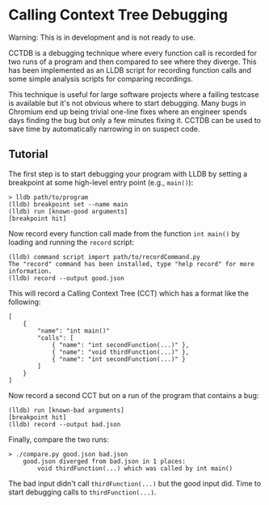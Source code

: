 Calling Context Tree Debugging
=========

Warning: This is in development and is not ready to use.

CCTDB is a debugging technique where every function call is recorded for two runs of a program and then compared to see where they diverge. This has been implemented as an LLDB script for recording function calls and some simple analysis scripts for comparing recordings.

This technique is useful for large software projects where a failing testcase is available but it's not obvious where to start debugging. Many bugs in Chromium end up being trivial one-line fixes where an engineer spends days finding the bug but only a few minutes fixing it. CCTDB can be used to save time by automatically narrowing in on suspect code.

Tutorial
---------
The first step is to start debugging your program with LLDB by setting a breakpoint at some high-level entry point (e.g., `main()`):
```
> lldb path/to/program
(lldb) breakpoint set --name main
(lldb) run [known-good arguments]
[breakpoint hit]
```

Now record every function call made from the function `int main()` by loading and running the `record` script:
```
(lldb) command script import path/to/recordCommand.py
The "record" command has been installed, type "help record" for more information.
(lldb) record --output good.json
```

This will record a Calling Context Tree (CCT) which has a format like the following:
```
[
    {
        "name": "int main()"
        "calls": [
            { "name": "int secondFunction(...)" },
            { "name": "void thirdFunction(...)" },
            { "name": "int secondFunction(...)" }
        ]
    }
]
```

Now record a second CCT but on a run of the program that contains a bug:
```
(lldb) run [known-bad arguments]
[breakpoint hit]
(lldb) record --output bad.json
```

Finally, compare the two runs:
```
> ./compare.py good.json bad.json
    good.json diverged from bad.json in 1 places:
        void thirdFunction(...) which was called by int main()
```

The bad input didn't call `thirdFunction(...)` but the good input did. Time to start debugging calls to `thirdFunction(...)`.
